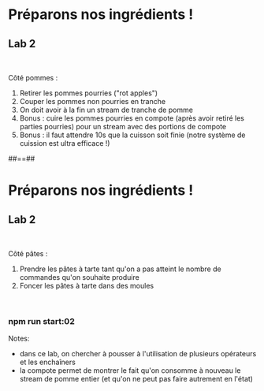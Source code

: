 <!-- .slide: class="exercice" -->

# Préparons nos ingrédients !

## Lab 2

<br>

Côté pommes :

1. Retirer les pommes pourries ("rot apples")
2. Couper les pommes non pourries en tranche
3. On doit avoir à la fin un stream de tranche de pomme
4. Bonus : cuire les pommes pourries en compote (après avoir retiré les parties pourries) pour un stream avec des portions de compote
5. Bonus : il faut attendre 10s que la cuisson soit finie (notre système de cuission est ultra efficace !)

##==##

<!-- .slide: class="exercice" -->

# Préparons nos ingrédients !

## Lab 2

<br>

Côté pâtes :
1. Prendre les pâtes à tarte tant qu'on a pas atteint le nombre de commandes qu'on souhaite produire
2. Foncer les pâtes à tarte dans des moules

<br>

### npm run start:02

Notes:

- dans ce lab, on chercher à pousser à l'utilisation de plusieurs opérateurs et les enchaîners
- la compote permet de montrer le fait qu'on consomme à nouveau le stream de pomme entier (et qu'on ne peut pas faire autrement en l'état)
